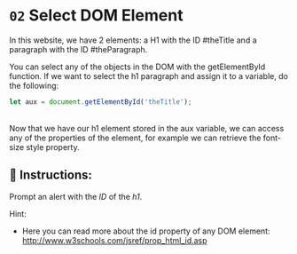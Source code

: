 # `02` Select DOM Element

In this website, we have 2 elements: a H1 with the ID #theTitle and a paragraph with the ID #theParagraph.

You can select any of the objects in the DOM with the getElementById function. If we want to select the h1 paragraph and assign it to a variable, do the following:
```js
let aux = document.getElementById('theTitle');
```
<br>
Now that we have our h1 element stored in the aux variable, we can access any of the properties of the element, for example we can retrieve the font-size style property.

## 📝 Instructions:

Prompt an alert with the *ID* of the *h1*.

Hint:
- Here you can read more about the id property of any DOM element: http://www.w3schools.com/jsref/prop_html_id.asp
